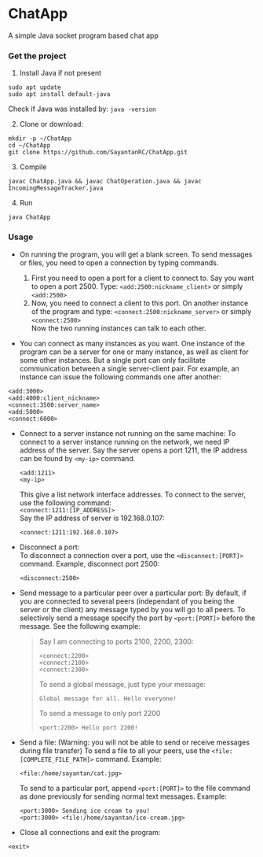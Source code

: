 # ChatApp
A simple Java socket program based chat app  

### Get the project
1. Install Java if not present  
```
sudo apt update  
sudo apt install default-java  
```
Check if Java was installed by: `java -version`  

2. Clone or download:  
```
mkdir -p ~/ChatApp  
cd ~/ChatApp  
git clone https://github.com/SayantanRC/ChatApp.git  
```

3. Compile  
```
javac ChatApp.java && javac ChatOperation.java && javac IncomingMessageTracker.java
```

4. Run
```
java ChatApp
```

### Usage

- On running the program, you will get a blank screen. To send messages or files, you need to open a connection by typing commands.  
  1. First you need to open a port for a client to connect to. Say you want to open a port 2500. Type:
  `<add:2500:nickname_client>` or simply `<add:2500>`  
  2. Now, you need to connect a client to this port. On another instance of the program and type:
  `<connect:2500:nickname_server>` or simply `<connect:2500>`  
  Now the two running instances can talk to each other.  
  
- You can connect as many instances as you want. One instance of the program can be a server for one or many instance, as well as client for some other instances. But a single port can only facilitate communication between a single server-client pair. For example, an instance can issue the following commands one after another:
```
<add:3000>  
<add:4000:client_nickname>  
<connect:3500:server_name>  
<add:5000>
<connect:6000>
```

- Connect to a server instance not running on the same machine:
  To connect to a server instance running on the network, we need IP address of the server. Say the server opens a port 1211, the IP address can be found by `<my-ip>` command.  
  ```
  <add:1211>  
  <my-ip>  
  ```
  This give a list network interface addresses. To connect to the server, use the following command:  
  `<connect:1211:[IP_ADDRESS]>`  
  Say the IP address of server is 192.168.0.107:
  ```
  <connect:1211:192.168.0.107>
  ```
  
- Disconnect a port:  
  To disconnect a connection over a port, use the `<disconnect:[PORT]>` command. Example, disconnect port 2500:
  ```
  <disconnect:2500>  
  ```
  
- Send message to a particular peer over a particular port:
  By default, if you are connected to several peers (independant of you being the server or the client) any message typed by you will go to all peers. To selectively send a message specify the port by `<port:[PORT]>` before the message. See the following example:  
  > Say I am connecting to ports 2100, 2200, 2300:  
  > ```
  > <connect:2200>  
  > <connect:2100>  
  > <connect:2300>  
  > ```
  > To send a global message, just type your message:
  > ```
  > Global message for all. Hello everyone!  
  > ```
  > To send a message to only port 2200  
  > ```
  > <port:2200> Hello port 2200!
  > ```

- Send a file: (Warning: you will not be able to send or receive messages during file transfer)
  To send a file to all your peers, use the `<file:[COMPLETE_FILE_PATH]>` command. Example:
  ```
  <file:/home/sayantan/cat.jpg>
  ```
  To send to a particular port, append `<port:[PORT]>` to the file command as done previously for sending normal text messages. Example:
  ```
  <port:3000> Sending ice cream to you!  
  <port:3000> <file:/home/sayantan/ice-cream.jpg>  
  ```
  
- Close all connections and exit the program:
```
<exit>
```
